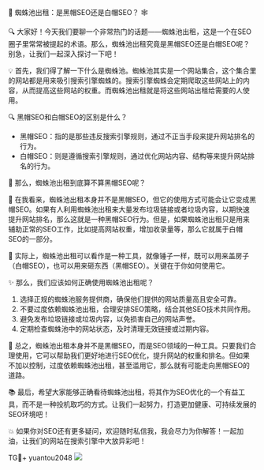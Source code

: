 🎉 蜘蛛池出租：是黑帽SEO还是白帽SEO？ 🕸️

🔍 大家好！今天我们要聊一个非常热门的话题——蜘蛛池出租，这是一个在SEO圈子里常常被提起的术语。那么，蜘蛛池出租究竟是黑帽SEO还是白帽SEO呢？别急，让我们一起深入探讨一下吧！

💡 首先，我们得了解一下什么是蜘蛛池。蜘蛛池其实是一个网站集合，这个集合里的网站都是用来吸引搜索引擎蜘蛛的。搜索引擎蜘蛛会定期爬取这些网站上的内容，从而提高这些网站的权重。而蜘蛛池出租就是将这些网站出租给需要的人使用。

🔍 黑帽SEO和白帽SEO的区别是什么？
- 黑帽SEO：指的是那些违反搜索引擎规则，通过不正当手段来提升网站排名的行为。
- 白帽SEO：则是遵循搜索引擎规则，通过优化网站内容、结构等来提升网站排名的行为。

🔎 那么，蜘蛛池出租到底算不算黑帽SEO呢？

🌟 在我看来，蜘蛛池出租本身并不是黑帽SEO，但它的使用方式可能会让它变成黑帽SEO。如果有人利用蜘蛛池出租来大量发布垃圾链接或者垃圾内容，以期快速提升网站排名，那么这就是一种黑帽SEO行为。但是，如果蜘蛛池出租只是用来辅助正常的SEO工作，比如提高网站权重，增加收录量等，那么它就属于白帽SEO的一部分。

🌈 实际上，蜘蛛池出租可以看作是一种工具，就像锤子一样，既可以用来盖房子（白帽SEO），也可以用来砸东西（黑帽SEO）。关键在于你如何使用它。

✨ 那么，我们应该如何正确使用蜘蛛池出租呢？
1. 选择正规的蜘蛛池服务提供商，确保他们提供的网站质量高且安全可靠。
2. 不要过度依赖蜘蛛池出租，合理安排SEO策略，结合其他SEO技术共同作用。
3. 避免发布垃圾链接或垃圾内容，以免损害自己的网站声誉。
4. 定期检查蜘蛛池中的网站状态，及时清理无效链接或过期内容。

🚀 总之，蜘蛛池出租本身并不是黑帽SEO，而是SEO领域的一种工具。只要我们合理使用，它可以帮助我们更好地进行SEO优化，提升网站的权重和排名。但如果不加以控制，过度依赖蜘蛛池出租，甚至滥用它，那么就有可能走向黑帽SEO的道路。

📚 最后，希望大家能够正确看待蜘蛛池出租，将其作为SEO优化的一个有益工具，而不是一种投机取巧的方式。让我们一起努力，打造更加健康、可持续发展的SEO环境吧！

💥 如果你对SEO还有更多疑问，欢迎随时私信我，我会尽力为你解答！一起加油，让我们的网站在搜索引擎中大放异彩吧！

TG💪+ yuantou2048  ![](https://github.com/user-attachments/assets/42a5a4a5-fea9-4a1d-8aa0-73e57e430cca)